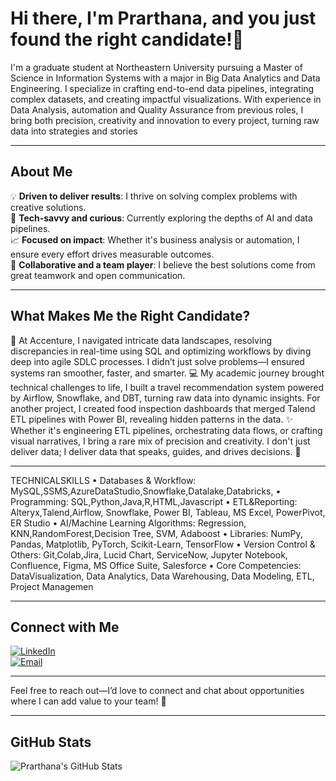 # Hi there, I'm Prarthana, and you just found the right candidate!👋

I'm a graduate student at Northeastern University pursuing a Master of Science in Information Systems with a major in Big Data Analytics and Data Engineering. I specialize in crafting end-to-end data pipelines, integrating complex datasets, and creating impactful visualizations. With experience in Data Analysis, automation and Quality Assurance from previous roles, I bring both precision, creativity and innovation to every project, turning raw data into strategies and stories

---

## About Me  

💡 **Driven to deliver results**: I thrive on solving complex problems with creative solutions.  
🤖 **Tech-savvy and curious**: Currently exploring the depths of AI and data pipelines.  
📈 **Focused on impact**: Whether it's business analysis or automation, I ensure every effort drives measurable outcomes.  
🤝 **Collaborative and a team player**: I believe the best solutions come from great teamwork and open communication.

---
## What Makes Me the Right Candidate?  

🎯 At Accenture, I navigated intricate data landscapes, resolving discrepancies in real-time using SQL and optimizing workflows by diving deep into agile SDLC processes. I didn’t just solve problems—I ensured systems ran smoother, faster, and smarter.
💻 My academic journey brought technical challenges to life, I built a travel recommendation system powered by Airflow, Snowflake, and DBT, turning raw data into dynamic insights. For another project, I created food inspection dashboards that merged Talend ETL pipelines with Power BI, revealing hidden patterns in the data.
✨ Whether it's engineering ETL pipelines, orchestrating data flows, or crafting visual narratives, I bring a rare mix of precision and creativity. I don't just deliver data; I deliver data that speaks, guides, and drives decisions. 🚀

---

TECHNICALSKILLS
 • Databases & Workflow: MySQL,SSMS,AzureDataStudio,Snowflake,Datalake,Databricks,
 • Programming: SQL,Python,Java,R,HTML,Javascript
 • ETL&Reporting: Alteryx,Talend,Airflow, Snowflake, Power BI, Tableau, MS Excel, PowerPivot, ER Studio
 • AI/Machine Learning Algorithms: Regression, KNN,RandomForest,Decision Tree, SVM, Adaboost
 • Libraries: NumPy, Pandas, Matplotlib, PyTorch, Scikit-Learn, TensorFlow
 • Version Control & Others: Git,Colab,Jira, Lucid Chart, ServiceNow, Jupyter Notebook, Confluence, Figma, MS Office Suite, Salesforce
 • Core Competencies: DataVisualization, Data Analytics, Data Warehousing, Data Modeling, ETL, Project Managemen

---

## Connect with Me  

[![LinkedIn](https://img.shields.io/badge/LinkedIn-blue?style=for-the-badge&logo=linkedin)](https://www.linkedin.com/in/prarthanaganeshshetty/)  
[![Email](https://img.shields.io/badge/Email-red?style=for-the-badge&logo=gmail)](mailto:shetty.prar@northeastern.edu)  

---

Feel free to reach out—I’d love to connect and chat about opportunities where I can add value to your team! 🚀  

---
## GitHub Stats  

![Prarthana's GitHub Stats](https://github-readme-stats.vercel.app/api?username=prarthanashetty29&show_icons=true&theme=radical)  

